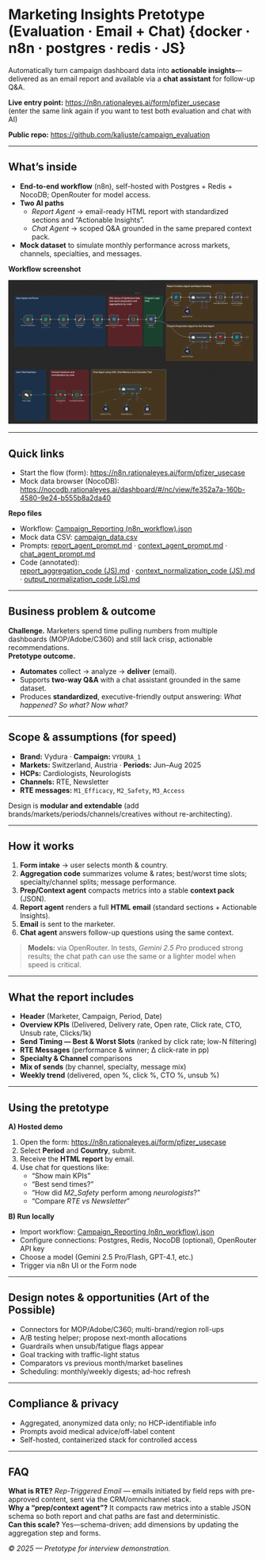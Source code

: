 # Marketing Insights Pretotype (Evaluation · Email + Chat) {docker · n8n · postgres · redis · JS}

Automatically turn campaign dashboard data into **actionable insights**—delivered as an email report and available via a **chat assistant** for follow-up Q&A.

**Live entry point:** <https://n8n.rationaleyes.ai/form/pfizer_usecase>  
(enter the same link again if you want to test both evaluation and chat with AI)

**Public repo:** <https://github.com/kaljuste/campaign_evaluation>

---

## What’s inside
- **End-to-end workflow** (n8n), self-hosted with Postgres + Redis + NocoDB; OpenRouter for model access.
- **Two AI paths**  
  - *Report Agent* → email-ready HTML report with standardized sections and “Actionable Insights”.  
  - *Chat Agent* → scoped Q&A grounded in the same prepared context pack.
- **Mock dataset** to simulate monthly performance across markets, channels, specialties, and messages.

**Workflow screenshot**

![n8n workflow screenshot](n8n_workflows.png)

---

## Quick links
- Start the flow (form): <https://n8n.rationaleyes.ai/form/pfizer_usecase>  
- Mock data browser (NocoDB): <https://nocodb.rationaleyes.ai/dashboard/#/nc/view/fe352a7a-160b-4580-9e24-b555b8a2da40>

**Repo files**
- Workflow: [Campaign_Reporting (n8n_workflow).json](Campaign_Reporting%20(n8n_workflow).json)
- Mock data CSV: [campaign_data.csv](campaign_data.csv)
- Prompts: [report_agent_prompt.md](report_agent_prompt.md) · [context_agent_prompt.md](context_agent_prompt.md) · [chat_agent_prompt.md](chat_agent_prompt.md)
- Code (annotated):  
  [report_aggregation_code (JS).md](report_aggregation_code%20(JS).md) ·
  [context_normalization_code (JS).md](context_normalization_code%20(JS).md) ·
  [output_normalization_code (JS).md](output_normalization_code%20(JS).md)

---

## Business problem & outcome
**Challenge.** Marketers spend time pulling numbers from multiple dashboards (MOP/Adobe/C360) and still lack crisp, actionable recommendations.  
**Pretotype outcome.**
- **Automates** collect → analyze → **deliver** (email).
- Supports **two-way Q&A** with a chat assistant grounded in the same dataset.
- Produces **standardized**, executive-friendly output answering: *What happened? So what? Now what?*

---

## Scope & assumptions (for speed)
- **Brand:** Vydura · **Campaign:** `VYDURA_1`
- **Markets:** Switzerland, Austria · **Periods:** Jun–Aug 2025
- **HCPs:** Cardiologists, Neurologists
- **Channels:** RTE, Newsletter
- **RTE messages:** `M1_Efficacy`, `M2_Safety`, `M3_Access`

Design is **modular and extendable** (add brands/markets/periods/channels/creatives without re-architecting).

---

## How it works
1. **Form intake** → user selects month & country.  
2. **Aggregation code** summarizes volume & rates; best/worst time slots; specialty/channel splits; message performance.  
3. **Prep/Context agent** compacts metrics into a stable **context pack** (JSON).  
4. **Report agent** renders a full **HTML email** (standard sections + Actionable Insights).  
5. **Email** is sent to the marketer.  
6. **Chat agent** answers follow-up questions using the same context.

> **Models:** via OpenRouter. In tests, *Gemini 2.5 Pro* produced strong results; the chat path can use the same or a lighter model when speed is critical.

---

## What the report includes
- **Header** (Marketer, Campaign, Period, Date)  
- **Overview KPIs** (Delivered, Delivery rate, Open rate, Click rate, CTO, Unsub rate, Clicks/1k)  
- **Send Timing — Best & Worst Slots** (ranked by click rate; low-N filtering)  
- **RTE Messages** (performance & winner; Δ click-rate in pp)  
- **Specialty & Channel** comparisons  
- **Mix of sends** (by channel, specialty, message mix)  
- **Weekly trend** (delivered, open %, click %, CTO %, unsub %)

---

## Using the pretotype
**A) Hosted demo**
1. Open the form: <https://n8n.rationaleyes.ai/form/pfizer_usecase>  
2. Select **Period** and **Country**, submit.  
3. Receive the **HTML report** by email.  
4. Use chat for questions like:
   - “Show main KPIs”
   - “Best send times?”
   - “How did *M2_Safety* perform among *neurologists*?”
   - “Compare *RTE vs Newsletter*”

**B) Run locally**
- Import workflow: [Campaign_Reporting (n8n_workflow).json](Campaign_Reporting%20(n8n_workflow).json)  
- Configure connections: Postgres, Redis, NocoDB (optional), OpenRouter API key  
- Choose a model (Gemini 2.5 Pro/Flash, GPT-4.1, etc.)  
- Trigger via n8n UI or the Form node

---

## Design notes & opportunities (Art of the Possible)
- Connectors for MOP/Adobe/C360; multi-brand/region roll-ups  
- A/B testing helper; propose next-month allocations  
- Guardrails when unsub/fatigue flags appear  
- Goal tracking with traffic-light status  
- Comparators vs previous month/market baselines  
- Scheduling: monthly/weekly digests; ad-hoc refresh

---

## Compliance & privacy
- Aggregated, anonymized data only; no HCP-identifiable info  
- Prompts avoid medical advice/off-label content  
- Self-hosted, containerized stack for controlled access

---

## FAQ
**What is RTE?** *Rep-Triggered Email* — emails initiated by field reps with pre-approved content, sent via the CRM/omnichannel stack.  
**Why a “prep/context agent”?** It compacts raw metrics into a stable JSON schema so both report and chat paths are fast and deterministic.  
**Can this scale?** Yes—schema-driven; add dimensions by updating the aggregation step and forms.

*© 2025 — Pretotype for interview demonstration.*
